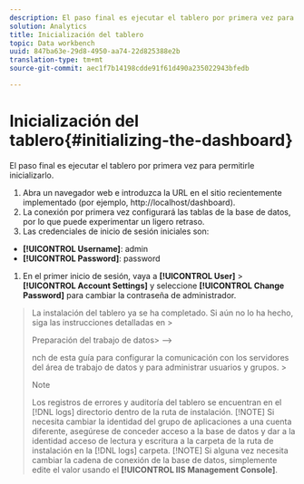 ```yaml
---
description: El paso final es ejecutar el tablero por primera vez para permitirle inicializarlo.
solution: Analytics
title: Inicialización del tablero
topic: Data workbench
uuid: 847ba63e-29d8-4950-aa74-22d825388e2b
translation-type: tm+mt
source-git-commit: aec1f7b14198cdde91f61d490a235022943bfedb

---
```



# Inicialización del tablero{#initializing-the-dashboard}

El paso final es ejecutar el tablero por primera vez para permitirle inicializarlo.

1. Abra un navegador web e introduzca la URL en el sitio recientemente implementado (por ejemplo, http://localhost/dashboard).
1. La conexión por primera vez configurará las tablas de la base de datos, por lo que puede experimentar un ligero retraso.
1. Las credenciales de inicio de sesión iniciales son:

* **[!UICONTROL Username]**: admin
* **[!UICONTROL Password]**: password

1. En el primer inicio de sesión, vaya a **[!UICONTROL User]** > **[!UICONTROL Account Settings]** y seleccione **[!UICONTROL Change Password]** para cambiar la contraseña de administrador.
>La instalación del tablero ya se ha completado. Si aún no lo ha hecho, siga las instrucciones detalladas en >
><!-->
>Preparación del trabajo de datos>
>-->
>nch de esta guía para configurar la comunicación con los servidores del área de trabajo de datos y para administrar usuarios y grupos. >
>>[!NOTE]
>>
>>Los registros de errores y auditoría del tablero se encuentran en el [!DNL logs] directorio dentro de la ruta de instalación.
>[!NOTE]
Si necesita cambiar la identidad del grupo de aplicaciones a una cuenta diferente, asegúrese de conceder acceso a la base de datos y dar a la identidad acceso de lectura y escritura a la carpeta de la ruta de instalación en la [!DNL logs] carpeta.
>[!NOTE]
Si alguna vez necesita cambiar la cadena de conexión de la base de datos, simplemente edite el valor usando el **[!UICONTROL IIS Management Console]**.
>
>
>
